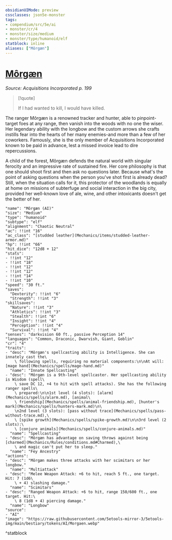 ```yaml
---
obsidianUIMode: preview
cssclasses: json5e-monster
tags:
- compendium/src/5e/ai
- monster/cr/4
- monster/size/medium
- monster/type/humanoid/elf
statblock: inline
aliases: ["Môrgæn"]
---
```

# [Môrgæn](Mechanics\bestiary\npc/morgn-ai.md)
*Source: Acquisitions Incorporated p. 199*  

> [!quote]  
> 
> If I had wanted to kill, I would have killed.

The ranger Môrgæn is a renowned tracker and hunter, able to pinpoint-target foes at any range, then vanish into the woods with no one the wiser. Her legendary ability with the longbow and the custom arrows she crafts instills fear into the hearts of her many enemies-and more than a few of her coworkers. Famously, she is the only member of Acquisitions Incorporated known to be paid in advance, lest a missed invoice lead to dire repercussions.

A child of the forest, Môrgæn defends the natural world with singular ferocity and an impressive rate of sustained fire. Her core philosophy is that one should shoot first and then ask no questions later. Because what's the point of asking questions when the person you've shot first is already dead? Still, when the situation calls for it, this protector of the woodlands is equally at home on missions of subterfuge and social interaction in the big city, provided her well-known love of ale, wine, and other intoxicants doesn't get the better of her.

```statblock
"name": "Môrgæn (AI)"
"size": "Medium"
"type": "humanoid"
"subtype": "elf"
"alignment": "Chaotic Neutral"
"ac": !!int "16"
"ac_class": "[studded leather](Mechanics/items/studded-leather-armor.md)"
"hp": !!int "66"
"hit_dice": "12d8 + 12"
"stats":
- !!int "12"
- !!int "18"
- !!int "12"
- !!int "12"
- !!int "14"
- !!int "10"
"speed": "30 ft."
"saves":
  "Dexterity": !!int "6"
  "Strength": !!int "3"
"skillsaves":
  "Nature": !!int "3"
  "Athletics": !!int "3"
  "Stealth": !!int "6"
  "Insight": !!int "4"
  "Perception": !!int "4"
  "Survival": !!int "4"
"senses": "darkvision 60 ft., passive Perception 14"
"languages": "Common, Draconic, Dwarvish, Giant, Goblin"
"cr": "4"
"traits":
- "desc": "Môrgæn's spellcasting ability is Intelligence. She can innately cast the\
    \ following spells, requiring no material components:\n\nAt will: [mage hand](Mechanics/spells/mage-hand.md)"
  "name": "Innate Spellcasting"
- "desc": "Môrgæn is a 9th-level spellcaster. Her spellcasting ability is Wisdom (spell\
    \ save DC 12, +4 to hit with spell attacks). She has the following ranger spells\
    \ prepared:\n\n1st level (4 slots): [alarm](Mechanics/spells/alarm.md), [animal\
    \ friendship](Mechanics/spells/animal-friendship.md), [hunter's mark](Mechanics/spells/hunters-mark.md)\n\
    \n2nd level (3 slots): [pass without trace](Mechanics/spells/pass-without-trace.md),\
    \ [spike growth](Mechanics/spells/spike-growth.md)\n\n3rd level (2 slots):\
    \ [conjure animals](Mechanics/spells/conjure-animals.md)"
  "name": "Spellcasting"
- "desc": "Môrgæn has advantage on saving throws against being [charmed](Mechanics/Rules/conditions.md#Charmed),\
    \ and magic can't put her to sleep."
  "name": "Fey Ancestry"
"actions":
- "desc": "Môrgæn makes three attacks with her scimitars or her longbow."
  "name": "Multiattack"
- "desc": "Melee Weapon Attack: +6 to hit, reach 5 ft., one target. Hit: 7 (1d6\
    \ + 4) slashing damage."
  "name": "Scimitars"
- "desc": "Ranged Weapon Attack: +6 to hit, range 150/600 ft., one target. Hit:\
    \ 8 (1d8 + 4) piercing damage."
  "name": "Longbow"
"source":
- "AI"
"image": "https://raw.githubusercontent.com/5etools-mirror-3/5etools-img/main/bestiary/tokens/AI/Morgaen.webp"
```
^statblock